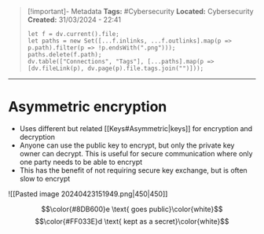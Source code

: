 > [!important]- Metadata
> **Tags:** #Cybersecurity 
> **Located:** Cybersecurity
> **Created:** 31/03/2024 - 22:41
> ```dataviewjs
> let f = dv.current().file;
> let paths = new Set([...f.inlinks, ...f.outlinks].map(p => p.path).filter(p => !p.endsWith(".png")));
> paths.delete(f.path);
> dv.table(["Connections", "Tags"], [...paths].map(p => [dv.fileLink(p), dv.page(p).file.tags.join("")]));
> ```

___
# Asymmetric encryption
- Uses different but related [[Keys#Asymmetric|keys]] for encryption and decryption
- Anyone can use the public key to encrypt, but only the private key owner can decrypt. This is useful for secure communication where only one party needs to be able to encrypt 
- This has the benefit of not requiring secure key exchange, but is often slow to encrypt 


![[Pasted image 20240423151949.png|450|450]]


$$\color{#8DB600}e \text{ goes public}\color{white}$$
$$\color{#FF033E}d \text{ kept as a secret}\color{white}$$